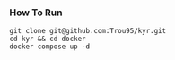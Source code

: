 ### How To Run

```
git clone git@github.com:Trou95/kyr.git
cd kyr && cd docker
docker compose up -d
```
